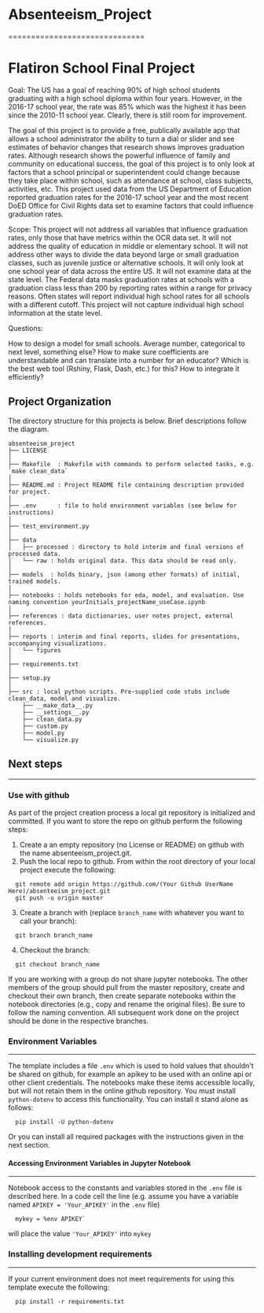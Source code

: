 # Absenteeism_Project
==============================

Flatiron School Final Project
==============================

Goal: The US has a goal of reaching 90% of high school students graduating with a high school diploma within four years. However, in the 2016-17 school year, the rate was 85% which was the highest it has been since the 2010-11 school year. Clearly, there is still room for improvement. 

The goal of this project is to provide a free, publically available app that allows a school administrator the ability to turn a dial or slider and see estimates of behavior changes that research shows improves graduation rates. Although research shows the powerful influence of family and community on educational success, the goal of this project is to only look at factors that a school principal or superintendent could change because they take place within school, such as attendance at school, class subjects, activities, etc. This project used data from the US Department of Education reported graduation rates for the 2016-17 school year and the most recent DoED Office for Civil Rights data set to examine factors that could influence graduation rates. 

Scope: This project will not address all variables that influence graduation rates, only those that have metrics within the OCR data set. It will not address the quality of education in middle or elementary school. It will not address other ways to divide the data beyond large or small graduation classes, such as juvenile justice or alternative schools. It will only look at one school year of data across the entire US. It will not examine data at the state level. The Federal data masks graduation rates at schools with a graduation class less than 200 by reporting rates within a range for privacy reasons. Often states will report individual high school rates for all schools with a different cutoff. This project will not capture individual high school information at the state level. 

Questions:

How to design a model for small schools. Average number, categorical to next level, something else?
How to make sure coefficients are understandable and can translate into a number for an educator?
Which is the best web tool (Rshiny, Flask, Dash, etc.) for this? How to integrate it efficiently?  


Project Organization
------------
The directory structure for this projects is below. Brief descriptions follow the diagram.

```
absenteeism_project
├── LICENSE
│
├── Makefile  : Makefile with commands to perform selected tasks, e.g. `make clean_data`
│
├── README.md : Project README file containing description provided for project.
│
├── .env      : file to hold environment variables (see below for instructions)
│
├── test_environment.py
│
├── data
│   ├── processed : directory to hold interim and final versions of processed data.
│   └── raw : holds original data. This data should be read only.
│
├── models  : holds binary, json (among other formats) of initial, trained models.
│
├── notebooks : holds notebooks for eda, model, and evaluation. Use naming convention yourInitials_projectName_useCase.ipynb
│
├── references : data dictionaries, user notes project, external references.
│
├── reports : interim and final reports, slides for presentations, accompanying visualizations.
│   └── figures
│
├── requirements.txt
│
├── setup.py
│
├── src : local python scripts. Pre-supplied code stubs include clean_data, model and visualize.
    ├── __make_data__.py
    ├── __settings__.py
    ├── clean_data.py
    ├── custom.py
    ├── model.py
    └── visualize.py

```

## Next steps
---------------
### Use with github
As part of the project creation process a local git repository is initialized and committed. If you want to store the repo on github perform the following steps:

1. Create a an empty repository (no License or README) on github with the name absenteeism_project.git.
2. Push the local repo to github. From within the root directory of your local project execute the following:

```
  git remote add origin https://github.com/(Your Github UserName Here)/absenteeism_project.git
  git push -u origin master
```

3. Create a branch with (replace ```branch_name``` with whatever you want to call your branch):
```
  git branch branch_name
```
4. Checkout the branch:
```
  git checkout branch_name
```

If you are working with a group do not share jupyter notebooks. The other members of the group should pull from the master repository, create and checkout their own branch, then create separate notebooks within the notebook directories (e.g., copy and rename the original files). Be sure to follow the naming convention. All subsequent work done on the project should be done in the respective branches.


### Environment Variables
-------------------
The template includes a file ```.env``` which is used to hold values that shouldn't be shared on github, for example an apikey to be used with an online api or other client credentials. The notebooks make these items accessible locally, but will not retain them in the online github repository. You must install ```python-dotenv``` to access this functionality. You can install it stand alone as follows:

```
  pip install -U python-dotenv
```
Or you can install all required packages with the instructions given in the next section.

#### Accessing Environment Variables in Jupyter Notebook
-------------
Notebook access to the constants and variables stored in the ```.env``` file is described here. In a code cell the line (e.g. assume you have a variable named ```APIKEY = 'Your_APIKEY'``` in the  ```.env``` file)
```
  mykey = %env APIKEY`  
```
will place the value ```'Your_APIKEY'``` into ```mykey```

### Installing development requirements
------------
If your current environment does not meet requirements for using this template execute the following:
```
  pip install -r requirements.txt
```
